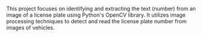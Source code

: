 This project focuses on identifying and extracting the text (number) from an image of a license plate using Python's OpenCV library. It utilizes image processing techniques to detect and read the license plate number from images of vehicles.
